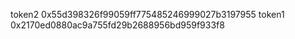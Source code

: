 token2 0x55d398326f99059ff775485246999027b3197955
token1 0x2170ed0880ac9a755fd29b2688956bd959f933f8
